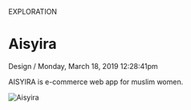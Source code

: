 <p class="type">EXPLORATION</p>

# Aisyira

<p class="meta">Design  /  Monday, March 18, 2019 12:28:41pm</p>

AISYIRA is e-commerce web app for muslim women.

![Aisyira](https://farooq-agent.web.app/assets/images/works/large/aisyira-store.jpg)
